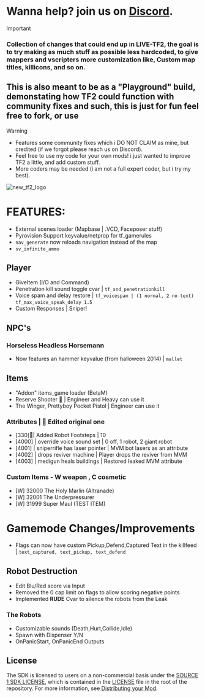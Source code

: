 # Wanna help? join us on [Discord](https://discord.gg/NM82mujJsf).
> [!IMPORTANT]
> ### Collection of changes that could end up in LIVE-TF2, the goal is to try making as much stuff as possible less hardcoded, to give mappers and vscripters more customization like, Custom map titles, killicons, and so on.
> ## This is also meant to be as a "Playground" build, demonstating how TF2 could function with community fixes and such, this is just for fun feel free to fork, or use

> [!WARNING]
> - Features some community fixes which i DO NOT CLAIM as mine, but credited (if we forgot please reach us on Discord).
> - Feel free to use my code for your own mods! i just wanted to improve TF2 a little, and add custom stuff.
> - More coders may be needed (i am not a full expert coder, but i try my best).

![new_tf2_logo](https://github.com/user-attachments/assets/7e53da2e-abd5-4d16-bbb3-7e37997372a5)
# FEATURES:
- External scenes loader  (Mapbase | .VCD, Faceposer stuff)
- Pyrovision Support keyvalue/netprop for tf_gamerules 
- ```nav_generate``` now reloads navigation instead of the map 
- ```sv_infinite_ammo```
## Player
- GiveItem (I/O and Command)
- Penetration kill sound toggle cvar | ```tf_snd_penetrationkill```
- Voice spam and delay restore | ```tf_voicespam | (1 normal, 2 no text)``` ```tf_max_voice_speak_delay 1.5```
- Custom Responses | Sniper!
## NPC's
### Horseless Headless Horsemann
- Now features an hammer keyvalue (from halloween 2014) | ```mallet```
## Items
- "Addon" items_game loader (BetaM)
- Reserve Shooter 🔧 | Engineer and Heavy can use it
- The Winger, Prettyboy Pocket Pistol | Engineer can use it
### Attributes | 🔧 Edited original one
- [330]🔧| Added Robot Footsteps | 10
- [4000] | override voice sound set | 0 off, 1 robot, 2 giant robot
- [4001] | sniperrifle has laser pointer | MVM bot lasers as an attribute
- [4002] | drops reviver machine | Player drops the reviver from MVM
- [4003] | medigun heals buildings | Restored leaked MVM attribute
### Custom Items - W weapon , C cosmetic
- [W] 32000 The Holy Marlin (Altranade)
- [W] 32001 The Underpressurer
- [W] 31999 Super Maul (TEST ITEM)
# Gamemode Changes/Improvements
- Flags can now have custom Pickup,Defend,Captured Text in the killfeed | ```text_captured, text_pickup, text_defend```
## Robot Destruction
- Edit Blu/Red score via Input
- Removed the 0 cap limit on flags to allow scoring negative points
- Implemented **RUDE** Cvar to silence the robots from the Leak
### The Robots
- Customizable sounds (Death,Hurt,Collide,Idle)
- Spawn with Dispenser Y/N
- OnPanicStart, OnPanicEnd Outputs

## License
The SDK is licensed to users on a non-commercial basis under the [SOURCE 1 SDK LICENSE](LICENSE), which is contained in the [LICENSE](LICENSE) file in the root of the repository.
For more information, see [Distributing your Mod](#markdown-header-distributing-your-mod).
